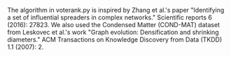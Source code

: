 The algorithm in voterank.py is inspired by Zhang et al.'s paper "Identifying a set of influential spreaders in complex networks." Scientific reports 6 (2016): 27823.
We also used the Condensed Matter (COND-MAT) dataset from Leskovec et al.'s work "Graph evolution: Densification and shrinking diameters." ACM Transactions on Knowledge Discovery from Data (TKDD) 1.1 (2007): 2.
